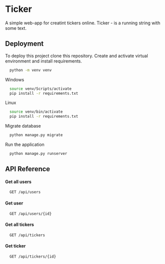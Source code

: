 
# Ticker

A simple web-app for creatint tickers online.
Ticker - is a running string with some text.




## Deployment

To deploy this project clone this repository. Create and activate virtual environment and install requirements.

```bash
  python -m venv venv
```
Windows
```bash
  source venv/Scripts/activate
  pip install -r requirements.txt
```
Linux
```bash
  source venv/bin/activate
  pip install -r requirements.txt
```

Migrate database
```bash
  python manage.py migrate
```
Run the application
```bash
  python manage.py runserver
```


## API Reference

#### Get all users

```http
  GET /api/users
```

#### Get user

```http
  GET /api/users/{id}
```

#### Get all tickers

```http
  GET /api/tickers
```

#### Get ticker

```http
  GET /api/tickers/{id}
```

